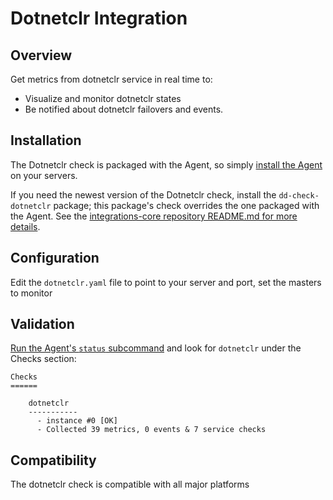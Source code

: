 # Dotnetclr Integration

## Overview

Get metrics from dotnetclr service in real time to:

* Visualize and monitor dotnetclr states
* Be notified about dotnetclr failovers and events.

## Installation

The Dotnetclr check is packaged with the Agent, so simply [install the Agent](https://app.datadoghq.com/account/settings#agent) on your servers.

If you need the newest version of the Dotnetclr check, install the `dd-check-dotnetclr` package; this package's check overrides the one packaged with the Agent. See the [integrations-core repository README.md for more details](https://docs.datadoghq.com/agent/faq/install-core-extra/).

## Configuration

Edit the `dotnetclr.yaml` file to point to your server and port, set the masters to monitor

## Validation

[Run the Agent's `status` subcommand](https://docs.datadoghq.com/agent/faq/agent-commands/#agent-status-and-information) and look for `dotnetclr` under the Checks section:

    Checks
    ======

        dotnetclr
        -----------
          - instance #0 [OK]
          - Collected 39 metrics, 0 events & 7 service checks

## Compatibility

The dotnetclr check is compatible with all major platforms

